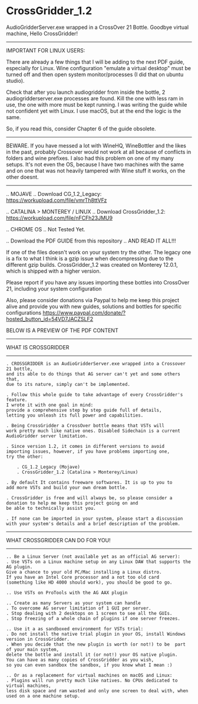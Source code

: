 # CrossGridder_1.2
AudioGridderServer.exe wrapped in a CrossOver 21 Bottle. Goodbye virtual machine, Hello CrossGridder!
**************************************************************************************************
IMPORTANT FOR LINUX USERS: 

There are already a few things that I will be adding to the next PDF guide, especially for Linux. 
Wine configuration "emulate a virtual desktop" must be turned off 
and then open system monitor/processes (I did that on ubuntu studio).

Check that after you launch audiogridder from inside the bottle, 2 audiogridderserver.exe processes are found.
Kill the one with less ram in use, the one with more must be kept running.
I was writing the guide while not confident yet with Linux. I use macOS, but at the end the logic is the same. 

So, if you read this, consider Chapter 6 of the guide obsolete.
*************************************************************************************************

BEWARE. If you have messed a lot with WineHQ, WineBottler and the likes in the past, probably Crossover 
would not work at all because of conflicts in folders and wine prefixes. I also had this problem 
on one of my many setups. It's not even the OS, because I have two machines with the same and on one that
was not heavily tampered with Wine stuff it works, on the other doesnt.

*************************************************************************************************

.. MOJAVE ..
Download CG_1.2_Legacy: https://workupload.com/file/vmrTh8ttVFz

.. CATALINA > MONTEREY / LINUX ..
Download CrossGridder_1.2: https://workupload.com/file/nFCFh23JMU9

.. CHROME OS ..
Not Tested Yet.

.. Download the PDF GUIDE from this repository .. AND READ IT ALL!!!

If one of the files doesn't work on your system try the other. The legacy one is a fix 
to what I think is a gzip issue when decompressing due to the different gzip builds. 
CrossGridder_1.2 was created on Monterey 12.0.1, which is shipped with a higher version.

Please report if you have any issues importing these bottles into CrossOver 21, including your system configuration

Also, please consider donations via Paypal to help me keep this project alive and 
provide you with new guides, solutions and bottles for specific configurations
https://www.paypal.com/donate/?hosted_button_id=54VD7JACZSLF2


BELOW IS A PREVIEW OF THE PDF CONTENT

*********************
WHAT IS CROSSGRIDDER
*********************

	. CROSSGRIDDER is an AudioGridderServer.exe wrapped into a Crossover 21 bottle, 
	and its able to do things that AG server can't yet and some others that,
	due to its nature, simply can't be implemented.

	. Follow this whole guide to take advantage of every CrossGridder's feature. 
	I wrote it with one goal in mind:
	provide a comprehensive step by step guide full of details, 
	letting you unleash its full power and capabilities.

	. Being CrossGridder a CrossOver bottle means that VSTs will 	
	work pretty much like native ones. Disabled Sidechain is a current  	
	AudioGridder server limitation.

	. Since version 1.2, it comes in different versions to avoid 	
	importing issues, however, if you have problems importing one, 	
	try the other:

		. CG_1.2_Legacy (Mojave)
		. CrossGridder_1.2 (Catalina > Monterey/Linux)

	. By default It contains freeware softwares. It is up to you to 	
	add more VSTs and build your own dream bottle.

 	. CrossGridder is free and will always be, so please consider a 	
	donation to help me keep this project going on and 	
	be able to technically assist you. 	

	. If none can be imported in your system, please start a discussion
	with your system's details and a brief description of the problem.
  
 ********************************* 
 WHAT CROSSGRIDDER CAN DO FOR YOU!
 *********************************
 
  	.. Be a Linux Server (not available yet as an official AG server):
	. Use VSTs on a Linux machine setup on any Linux DAW that supports the AG plugin. 
	Give a chance to your old PC/Mac installing a Linux distro. 
	If you have an Intel Core processor and a not too old card
	(something like HD 4000 should work), you should be good to go.

	.. Use VSTs on ProTools with the AG AAX plugin

	.. Create as many Servers as your system can handle
	. To overcome AG server limitation of 1 GUI per server.
	. Stop dealing with 2 desktops on 1 screen to see all the GUIs.
	. Stop freezing of a whole chain of plugins if one server freezes. 

	.. Use it a as sandboxed environment for VSTs trial:
	. Do not install the native trial plugin in your OS, install Windows version in CrossGridder.
	. When you decide that the new plugin is worth (or not!) to be 	part of your main system, 
	delete the bottle and install it (or not!) your OS native plugin.
	You can have as many copies of CrossGridder as you wish, 
	so you can even sandbox the sandbox, if you know what I mean :)
	
	.. Or as a replacement for virtual machines on macOS and Linux:
	. Plugins will run pretty much like natives. No CPUs dedicated to virtual machines, 
	less disk space and ram wasted and only one screen to deal with, when used on a one machine setup.
